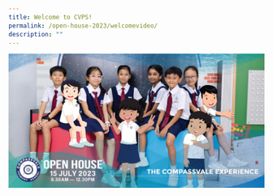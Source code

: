 ```yaml
---
title: Welcome to CVPS!
permalink: /open-house-2023/welcomevideo/
description: ""
---
```

![](/images/website_banner_resized.jpg)